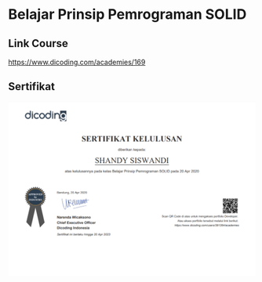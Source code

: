 # Belajar Prinsip Pemrograman SOLID

## Link Course

https://www.dicoding.com/academies/169

## Sertifikat

![examples](sertifikat.png)
